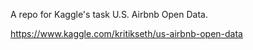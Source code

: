 A repo for Kaggle's task U.S. Airbnb Open Data.

https://www.kaggle.com/kritikseth/us-airbnb-open-data
